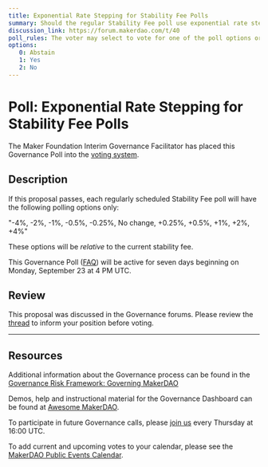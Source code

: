 ```yaml
---
title: Exponential Rate Stepping for Stability Fee Polls
summary: Should the regular Stability Fee poll use exponential rate stepping for its polling options?
discussion_link: https://forum.makerdao.com/t/40
poll_rules: The voter may select to vote for one of the poll options or they may elect to abstain from the poll entirely
options:
   0: Abstain
   1: Yes
   2: No
---
```

# Poll: Exponential Rate Stepping for Stability Fee Polls

The Maker Foundation Interim Governance Facilitator has placed this Governance Poll into the [voting system](https://vote.makerdao.com/polling).

## Description

If this proposal passes, each regularly scheduled Stability Fee poll will have the following polling options only:

"-4%, -2%, -1%, -0.5%, -0.25%, No change, +0.25%, +0.5%, +1%, +2%, +4%"

These options will be *relative* to the current stability fee.

This Governance Poll ([FAQ](https://community-development.makerdao.com/governance/governance#is-there-more-than-one-type-of-vote)) will be active for seven days beginning on Monday, September 23 at 4 PM UTC.

## Review

This proposal was discussed in the Governance forums. Please review the [thread](https://forum.makerdao.com/t/40) to inform your position before voting.

---

## Resources

Additional information about the Governance process can be found in the [Governance Risk Framework: Governing MakerDAO](https://community-development.makerdao.com/governance/governance-risk-framework)

Demos, help and instructional material for the Governance Dashboard can be found at [Awesome MakerDAO](https://awesome.makerdao.com/#voting).

To participate in future Governance calls, please [join us](https://community-development.makerdao.com/governance/governance-and-risk-meetings) every Thursday at 16:00 UTC.

To add current and upcoming votes to your calendar, please see the [MakerDAO Public Events Calendar](https://calendar.google.com/calendar/embed?src=makerdao.com_3efhm2ghipksegl009ktniomdk%40group.calendar.google.com&ctz=America%2FLos_Angeles).